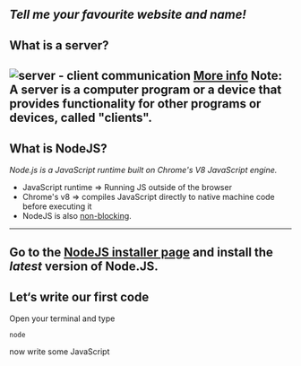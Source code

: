 _Tell me your favourite website and name!_
---
## What is a server?
![server - client communication](http://computernetworkingsimplified.in/wp-content/uploads/clientserver.jpg)
[More info](https://www.lifewire.com/servers-in-computer-networking-817380)
Note:
A server is a computer program or a device that provides functionality for other programs or devices, called "clients".
---
## What is NodeJS?
_Node.js is a JavaScript runtime built on Chrome's V8 JavaScript engine._

- JavaScript runtime => Running JS outside of the browser
- Chrome's v8 => compiles JavaScript directly to native machine code before executing it
- NodeJS is also [non-blocking](https://nodejs.org/en/docs/guides/blocking-vs-non-blocking/).
---
Go to the [NodeJS installer page](https://nodejs.org/en/download/current/) and install the *latest* version of Node.JS.
---
## Let‘s write our first code
Open your terminal and type
```
node
```
now write some JavaScript
